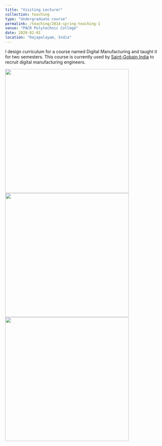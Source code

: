 ```yaml
---
title: "Visiting Lecturer"
collection: teaching
type: "Undergraduate course"
permalink: /teaching/2014-spring-teaching-1
venue: "PACR Polytechnic College"
date: 2020-02-01
location: "Rajapalayam, India"
---
```


I design curriculum for a course named Digital Manufacturing and taught it for two semesters. This course is currently used by [Saint-Gobain India]() to recruit digital manufacturing engineers.

<img src='https://github.com/shivakumar-tekumatla/shivakumar-tekumatla.github.io/blob/master/files/GIFs/PACR3.jpg?raw=true' width =400  />

<img src='https://github.com/shivakumar-tekumatla/shivakumar-tekumatla.github.io/blob/master/files/GIFs/PACR1.jpg?raw=true' width =400  />

<img src='https://github.com/shivakumar-tekumatla/shivakumar-tekumatla.github.io/blob/master/files/GIFs/PACR2.jpg?raw=true' width =400  />

